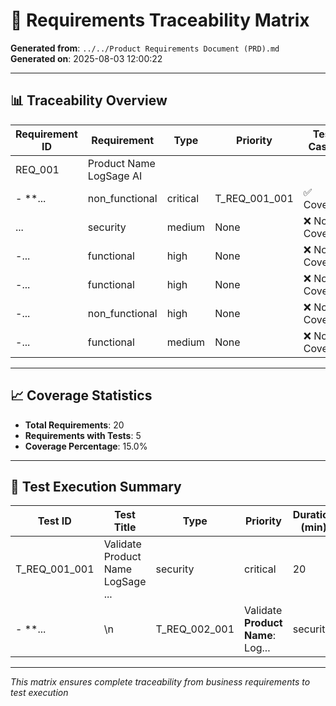# 🔗 Requirements Traceability Matrix

**Generated from**: `../../Product Requirements Document (PRD).md`  
**Generated on**: 2025-08-03 12:00:22

---

## 📊 Traceability Overview

| Requirement ID | Requirement | Type | Priority | Test Cases | Coverage |
|----------------|-------------|------|----------|------------|----------|
| REQ_001 | Product Name LogSage AI  
- **... | non_functional | critical | T_REQ_001_001 | ✅ Covered |\n| REQ_002 | **Product Name**: LogSage AI  ... | security | critical | T_REQ_002_001 | ✅ Covered |\n| REQ_003 | Enable fast log ingestion and ... | functional | high | T_REQ_003_001 | ✅ Covered |\n| REQ_004 | Enable fast log ingestion and ... | functional | high | T_REQ_003_001 | ✅ Covered |\n| REQ_005 | Enable fast log ingestion and ... | security | high | T_REQ_003_001 | ✅ Covered |\n| REQ_006 | Local, on-prem installation  
... | security | medium | None | ❌ Not Covered |\n| REQ_007 | Log Upload (UI + REST API)  
-... | functional | high | None | ❌ Not Covered |\n| REQ_008 | Log Upload (UI + REST API)  
-... | functional | high | None | ❌ Not Covered |\n| REQ_009 | Log Upload (UI + REST API)  
-... | non_functional | high | None | ❌ Not Covered |\n| REQ_010 | Entirely local vector and file... | security | high | None | ❌ Not Covered |\n| REQ_011 | Latency GPT insights returned ... | non_functional | critical | None | ❌ Not Covered |\n| REQ_012 | **Latency**: GPT insights retu... | non_functional | critical | None | ❌ Not Covered |\n| REQ_013 | **Latency**: GPT insights retu... | security | critical | None | ❌ Not Covered |\n| REQ_014 | **Framework**: Flask with Jinj... | functional | high | None | ❌ Not Covered |\n| REQ_015 | Framework Flask with Jinja2 te... | non_functional | high | None | ❌ Not Covered |\n| REQ_016 | **Dashboard**: log volume, err... | functional | high | None | ❌ Not Covered |\n| REQ_017 | Dashboard log volume, error ra... | non_functional | high | None | ❌ Not Covered |\n| REQ_018 | % logs successfully parsed  
-... | functional | medium | None | ❌ Not Covered |\n| REQ_019 | Live log stream ingestion (loc... | functional | high | None | ❌ Not Covered |\n| REQ_020 | Live log stream ingestion (loc... | security | high | None | ❌ Not Covered |\n

---

## 📈 Coverage Statistics

- **Total Requirements**: 20
- **Requirements with Tests**: 5
- **Coverage Percentage**: 15.0%

---

## 🎯 Test Execution Summary

| Test ID | Test Title | Type | Priority | Duration (min) | Source Requirement |
|---------|------------|------|----------|----------------|---------------------|
| T_REQ_001_001 | Validate Product Name LogSage ... | security | critical | 20 | Product Name LogSage AI  
- **... |\n| T_REQ_002_001 | Validate **Product Name**: Log... | security | critical | 20 | **Product Name**: LogSage AI  ... |\n| T_REQ_003_001 | Validate Enable fast log inges... | security | high | 10 | Enable fast log ingestion and ... |\n

---

*This matrix ensures complete traceability from business requirements to test execution*
